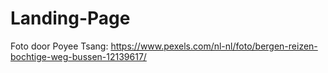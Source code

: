 # Landing-Page


Foto door Poyee Tsang: https://www.pexels.com/nl-nl/foto/bergen-reizen-bochtige-weg-bussen-12139617/